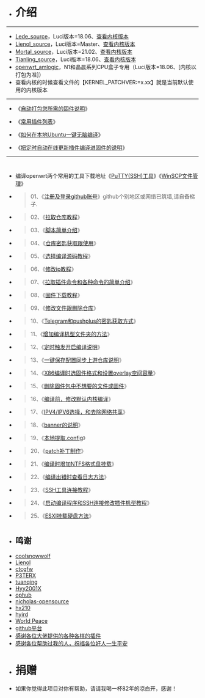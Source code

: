 - # 介绍
---
- [Lede_source](https://github.com/coolsnowwolf/lede)，Luci版本=18.06、[查看内核版本](https://github.com/coolsnowwolf/lede/blob/master/MD/target/linux/x86/Makefile)
- [Lienol_source](https://github.com/Lienol/openwrt/tree/main)，Luci版本=Master、[查看内核版本](https://github.com/Lienol/openwrt/blob/main/target/linux/x86/Makefile)
- [Mortal_source](https://github.com/immortalwrt/immortalwrt/tree/openwrt-21.02)，Luci版本=21.02、[查看内核版本](https://github.com/immortalwrt/immortalwrt/blob/openwrt-21.02/target/linux/x86/Makefile)
- [Tianling_source](https://github.com/immortalwrt/immortalwrt/tree/openwrt-18.06)，Luci版本=18.06、[查看内核版本](https://github.com/immortalwrt/immortalwrt/blob/openwrt-18.06/target/linux/x86/Makefile)
- [openwrt_amlogic](https://github.com/coolsnowwolf/lede)，N1和晶晨系列CPU盒子专用（Luci版本=18.06、[内核以打包为准]）
- 查看内核的时候查看文件的【KERNEL_PATCHVER:=x.xx】就是当前默认使用的内核版本
---
- 《[自动打包您所需的固件说明](https://github.com/kurumiess/OP_README/blob/master/MD/Amlogic.md)》

- 《[常用插件列表](https://github.com/kurumiess/OP_README/blob/master/MD/%E5%90%8D%E7%A7%B0.md)》

- 《[如何在本地Ubuntu一键无脑编译](https://github.com/281677160/bendi)》
 
- 《[把定时自动在线更新插件编译进固件的说明](https://github.com/kurumiess/OP_README/blob/master/MD/%E5%AE%9A%E6%97%B6%E6%9B%B4%E6%96%B0%E6%8F%92%E4%BB%B6.md)》

---
#
- 编译openwrt两个常用的工具下载地址《[PuTTY(SSH)工具](https://github.com/kurumiess/OP_README/blob/master/MD/Putty%E5%B7%A5%E5%85%B7%E4%B8%8B%E8%BD%BD.md)》《[WinSCP文件管理](https://github.com/kurumiess/OP_README/blob/master/MD/WinSCP.md)》
- > 01、《[注册及登录github账号](https://github.com)》github个别地区或网络已筑墙,请自备梯子.
- > 02、《[拉取仓库教程](https://github.com/kurumiess/OP_README/blob/master/MD/1%E6%8B%89%E5%8F%96%E4%BB%93%E5%BA%93.md)》
- > 03、《[脚本简单介绍](https://github.com/kurumiess/OP_README/blob/master/MD/%E7%AE%80%E5%8D%95%E4%BB%8B%E7%BB%8D%E6%96%B0%E8%84%9A%E6%9C%AC.md)》
- > 04、《[仓库密匙获取跟使用](https://github.com/kurumiess/OP_README/blob/master/MD/jm.md)》
- > 05、《[选择编译源码教程](https://github.com/kurumiess/OP_README/blob/master/MD/%E9%80%89%E6%8B%A9%E6%9C%BA%E5%9E%8B.md)》
- > 06、《[修改ip教程](https://github.com/kurumiess/OP_README/blob/master/MD/ip.md)》
- > 07、《[拉取插件命令和各种命令的简单介绍](https://github.com/kurumiess/OP_README/blob/master/MD/ming.md)》
- > 08、《[固件下载教程](https://github.com/kurumiess/OP_README/blob/master/MD/4%E5%9B%BA%E4%BB%B6%E4%B8%8B%E8%BD%BD.md)》
- > 09、《[修改文件跟删除仓库](https://github.com/kurumiess/OP_README/blob/master/MD/%E5%88%A0%E9%99%A4%E5%92%8C%E4%BF%AE%E6%94%B9%E6%96%87%E4%BB%B6.md)》
- > 10、《[Telegram和pushplus的密匙获取方式](https://github.com/kurumiess/OP_README/blob/master/MD/bot.md)》
- > 11、《[增加编译机型文件夹的方法](https://github.com/kurumiess/OP_README/blob/master/MD/jlck.md)》
- > 12、《[定时触发开启编译说明](https://github.com/kurumiess/OP_README/blob/master/MD/%E5%AE%9A%E6%97%B6%E7%BC%96%E8%AF%91%E8%AF%B4%E6%98%8E.md)》
- > 13、《[一键保存配置同步上游仓库说明](https://github.com/kurumiess/OP_README/blob/master/MD/chongxinfork.md)》
- > 14、《[X86编译时选固件格式和设置overlay空间容量](https://github.com/kurumiess/OP_README/blob/master/MD/overlay.md)》
- > 15、《[删除固件包中不想要的文件或固件](https://github.com/kurumiess/OP_README/blob/master/MD/%E5%9B%BA%E4%BB%B6%E6%96%87%E4%BB%B6%E5%A4%B9%E6%95%B4%E7%90%86.md)》
- > 16、《[编译前，修改默认内核编译](https://github.com/kurumiess/OP_README/blob/master/MD/%E4%BF%AE%E6%94%B9%E5%86%85%E6%A0%B8%E7%89%88%E6%9C%AC.md)》
- > 17、《[IPV4/IPV6选择，和去除网络共享](https://github.com/kurumiess/OP_README/blob/master/MD/%E5%85%B6%E4%BB%96%E8%AF%B4%E6%98%8E.md)》
- > 18、《[banner的说明](https://github.com/kurumiess/OP_README/blob/master/MD/banner%E8%AF%B4%E6%98%8E.md)》
- > 19、《[本地提取.config](https://github.com/kurumiess/OP_README/blob/master/MD/本地提取.config.md)》
- > 20、《[patch补丁制作](https://github.com/kurumiess/OP_README/blob/master/MD/buding.md)》
- > 21、《[编译时增加NTFS格式盘挂载](https://github.com/kurumiess/OP_README/blob/master/MD/NTFS%E6%A0%BC%E5%BC%8F%E4%BC%98%E7%9B%98%E6%8C%82%E8%BD%BD)》
- > 22、《[编译出错时查看日志方法](https://github.com/kurumiess/OP_README/blob/master/MD/errors.md)》
- > 23、《[SSH工具连接教程](https://github.com/kurumiess/OP_README/blob/master/MD/SSH连接说明.md)》
- > 24、《[启动编译程序和SSH连接修改插件机型教程](https://github.com/kurumiess/OP_README/blob/master/MD/config.md)》
- > 25、《[ESXI挂载硬盘方法](https://github.com/kurumiess/OP_README/blob/master/MD/esxi挂盘.md)》

#
#
- ## 鸣谢
- [coolsnowwolf](https://github.com/coolsnowwolf/lede.git)
- [Lienol](https://github.com/Lienol/openwrt.git)
- [ctcgfw](https://github.com/project-openwrt/openwrt.git)
- [P3TERX](https://github.com/P3TERX/Actions-OpenWrt)
- [tuanqing](https://github.com/tuanqing/mknop)
- [Hyy2001X](https://github.com/Hyy2001X/AutoBuild-Actions)
- [ophub](https://github.com/ophub/amlogic-s9xxx-openwrt)
- [nicholas-opensource](https://github.com/nicholas-opensource/OpenWrt-Autobuild)
- [hx210](https://github.com/hx210/build-actions)
- <a href="#/README.md">hyird</a>
- <a href="#/README.md">World Peace</a>
- [github平台](https://github.com/)
- <a href="#/README.md">感谢各位大佬提供的各种各样的插件</a>
- <a href="#/README.md">感谢各位帮助过我的人，祝福各位好人一生平安</a>

#
- # 捐赠
- 如果你觉得此项目对你有帮助，请请我喝一杯82年的凉白开，感谢！
